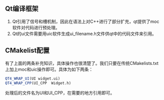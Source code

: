 ## Qt编译框架

1. Qt引用了信号和槽机制，因此在语法上对C++进行了部分扩充，qt提供了moc软件对代码进行预处理。
2. Qt的ui文件需要用uic软件生成ui_filename.h文件供qt中的代码文件来引用。

## CMakelist配置

有了上面的两条补充知识，具体操作也很清楚了。我们只要在传统CMakelists.txt上加上moc和uic操作即可。具体为如下两条：

```CMAKE
QT4_WRAP_UI(UI widget.ui)
QT4_WRAP_CPP(UI_CPP  Widget.h)
```

处理后的文件名为UI和UI_CPP，在需要的地方引用即可。

